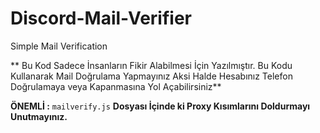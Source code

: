 # Discord-Mail-Verifier
Simple Mail Verification

** Bu Kod Sadece İnsanların Fikir Alabilmesi İçin Yazılmıştır. Bu Kodu Kullanarak Mail Doğrulama Yapmayınız Aksi Halde Hesabınız Telefon Doğrulamaya veya Kapanmasına Yol Açabilirsiniz**

**ÖNEMLİ :** ```mailverify.js``` **Dosyası İçinde ki Proxy Kısımlarını Doldurmayı Unutmayınız.**
